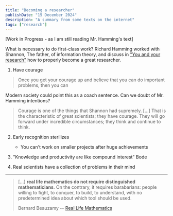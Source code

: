 ```yaml
---
title: "Becoming a researcher"
publishDate: "15 December 2024"
description: "A summary from some texts on the internet"
tags: ["research"]
---
```


[Work in Progress - as I am still reading Mr. Hamming's text]

What is necessary to do first-class work? Richard Hamming worked with Shannon, The father, of information theory, and discuss in ["You and your research"](https://www.cs.virginia.edu/~robins/YouAndYourResearch.html) how to properly become a great researcher.

1. Have courage

> Once you get your courage up and believe that you can do important problems, then you can

Modern society could point this as a coach sentence. Can we doubt of Mr. Hamming intentions?

> Courage is one of the things that Shannon had supremely. [...] That is the characteristic of great scientists; they have courage. They will go forward under incredible circumstances; they think and continue to think.

2. Early recognition sterilizes
    - You can't work on smaller projects after huge achievements

3. "Knowledge and productivity are like compound interest" Bode

4. Real scientists have a collection of problems in their mind
---
> [...] **real life mathematics do not require distinguished mathematicians**. On the contrary, it requires barabarians: people willing to fight, to conquer, to build, to understand, with no predetermined idea about which tool should be used.
>
> Bernard Beauzamy  -- [Real Life Mathematics](https://www.maths.tcd.ie/pub/ims/bull48/M4801.pdf)

